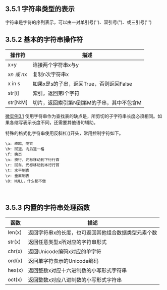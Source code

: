 ## 3.5.1 字符串类型的表示
字符串是字符的序列表示，可以由一对单引号('')、双引号(")、或三引号(''')
## 3.5.2 基本的字符串操作符

操作符 | 描述
------|----
x+y | 连接两个字符串x与y
x*n 或 n*x | 复制n次字符串x
x in s | 如果x是s的子串，返回True，否则返回False
str[i] | 索引，返回第i个字符
str[N:M] | 切片，返回索引第N到第M的子串，其中不包含M

[微实例3.1](https://github.com/JackZander/Python-Note/blob/master/3.5-3.7/m3.1PrintWeekname.py)
使用字符串作为查找表的缺点是，所剪切的子字符串长度必须相同。如果各缩写表示长度不同，还需要其他语句辅助。

特殊的格式化字符串使用反斜杠(\)开头，常用控制字符如下。
  
    \a: 峰鸣，响铃
    \b: 回退，向后退一格
    \f: 换页
    \n: 换行，光标移动到下行行首
    \r: 回车，光标移动到本行行首
    \t: 水平制表
    \v: 垂直制表
    \0: NULL，什么都不做
    
## 3.5.3 内置的字符串处理函数

函数 | 描述
-----|-----
len(x) | 返回字符串x的长度，也可返回其他组合数据类型元素个数
str(x) | 返回任意类型x所对应的字符串形式
chr(x) | 返回Unicode编码x对应的单字符
ord(x) | 返回单字符表示的Unicode编码
hex(x) | 返回整数x对应十六进制数的小写形式字符串
oct(x) | 返回整数x对应八进制数的小写形式字符串

